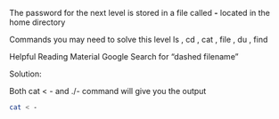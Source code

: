 The password for the next level is stored in a file called **-** located in the home directory

Commands you may need to solve this level
ls , cd , cat , file , du , find

Helpful Reading Material
Google Search for “dashed filename”

Solution:

Both cat < - and ./- command will give you the output
```bash
cat < -
```